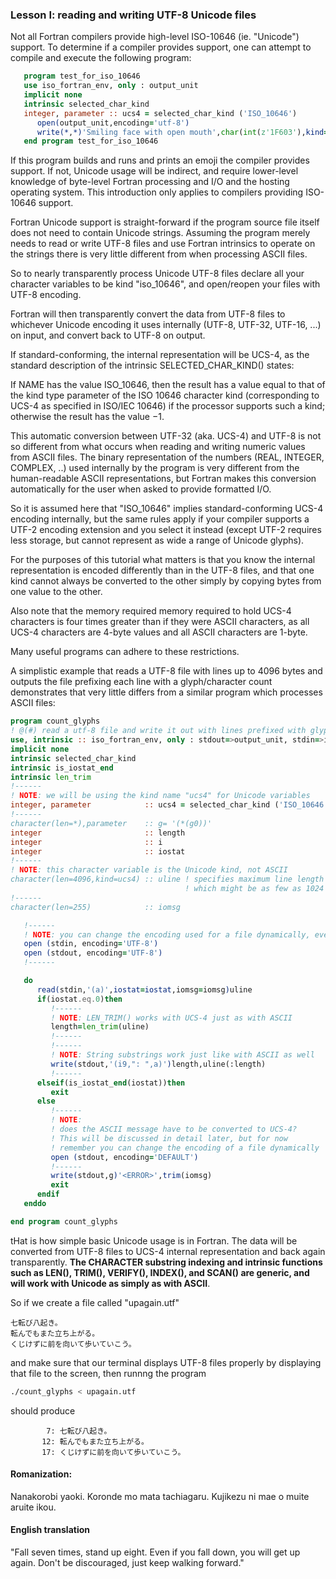 ### Lesson I: reading and writing UTF-8 Unicode files

Not all Fortran compilers provide high-level ISO-10646 (ie. "Unicode")
support. To determine if a compiler provides support, one can attempt
to compile and execute the following program:

```fortran
   program test_for_iso_10646
   use iso_fortran_env, only : output_unit
   implicit none
   intrinsic selected_char_kind
   integer, parameter :: ucs4 = selected_char_kind ('ISO_10646')
      open(output_unit,encoding='utf-8')
      write(*,*)'Smiling face with open mouth',char(int(z'1F603'),kind=ucs4) ! 😃
   end program test_for_iso_10646
```

If this program builds and runs and prints an emoji the compiler
provides support. If not, Unicode usage will be indirect, and require
lower-level knowledge of byte-level Fortran processing and I/O and the
hosting operating system. This introduction only applies to compilers
providing ISO-10646 support.

Fortran Unicode support is straight-forward if the program source file
itself does not need to contain Unicode strings. Assuming the program
merely needs to read or write UTF-8 files and use Fortran intrinsics to
operate on the strings there is very little different from when processing
ASCII files.

So to nearly transparently process Unicode UTF-8 files declare all your
character variables to be kind "iso_10646", and open/reopen your files
with UTF-8 encoding.

Fortran will then transparently convert the data from UTF-8 files to whichever
Unicode encoding it uses internally (UTF-8, UTF-32, UTF-16, ...) on input,
and convert back to UTF-8 on output.

If standard-conforming, the internal representation will be UCS-4, as the
standard description of the intrinsic SELECTED_CHAR_KIND() states:

   If NAME has the value ISO_10646, then the result has a value equal
   to that of the kind type parameter of the ISO 10646 character kind
   (corresponding to UCS-4 as specified in ISO/IEC 10646) if the
   processor supports such a kind; otherwise the result has the value
   −1.

This automatic conversion between UTF-32 (aka. UCS-4) and UTF-8 is not so
different from what occurs when reading and writing numeric values from
ASCII files. The binary representation of the numbers (REAL, INTEGER,
COMPLEX, ..)  used internally by the program is very different from the
human-readable ASCII representations, but Fortran makes this conversion
automatically for the user when asked to provide formatted I/O.

So it is assumed here that "ISO_10646" implies standard-conforming UCS-4
encoding internally, but the same rules apply if your compiler supports a
UTF-2 encoding extension and you select it instead (except UTF-2 requires
less storage, but cannot represent as wide a range of Unicode glyphs).

For the purposes of this tutorial what matters is that you know the
internal representation is encoded differently than in the UTF-8 files,
and that one kind cannot always be converted to the other simply by
copying bytes from one value to the other.

Also note that the memory required memory required to hold UCS-4
characters is four times greater than if they were ASCII characters,
as all UCS-4 characters are 4-byte values and all ASCII characters
are 1-byte.

Many useful programs can adhere to these restrictions.

A simplistic example that reads a UTF-8 file with lines up to 4096
bytes and outputs the file prefixing each line with a glyph/character
count demonstrates that very little differs from a similar program which
processes ASCII files:

```fortran
program count_glyphs
! @(#) read a utf-8 file and write it out with lines prefixed with glyph counts of the line
use, intrinsic :: iso_fortran_env, only : stdout=>output_unit, stdin=>input_unit
implicit none
intrinsic selected_char_kind
intrinsic is_iostat_end
intrinsic len_trim
!------
! NOTE: we will be using the kind name "ucs4" for Unicode variables
integer, parameter            :: ucs4 = selected_char_kind ('ISO_10646')
!------
character(len=*),parameter    :: g= '(*(g0))'
integer                       :: length
integer                       :: i
integer                       :: iostat
!------
! NOTE: this character variable is the Unicode kind, not ASCII
character(len=4096,kind=ucs4) :: uline ! specifies maximum line length of 4096 bytes,
                                       ! which might be as few as 1024 (ie. 4096/4) glyphs
!------
character(len=255)            :: iomsg

   !------
   ! NOTE: you can change the encoding used for a file dynamically, even on pre-assigned files
   open (stdin, encoding='UTF-8')
   open (stdout, encoding='UTF-8')
   !------

   do
      read(stdin,'(a)',iostat=iostat,iomsg=iomsg)uline
      if(iostat.eq.0)then
         !------
         ! NOTE: LEN_TRIM() works with UCS-4 just as with ASCII
         length=len_trim(uline)
         !------
         !------
         ! NOTE: String substrings work just like with ASCII as well
         write(stdout,'(i9,": ",a)')length,uline(:length)
         !------
      elseif(is_iostat_end(iostat))then
         exit
      else
         !------
         ! NOTE:
         ! does the ASCII message have to be converted to UCS-4?
         ! This will be discussed in detail later, but for now
         ! remember you can change the encoding of a file dynamically
         open (stdout, encoding='DEFAULT')
         !------
         write(stdout,g)'<ERROR>',trim(iomsg)
         exit
      endif
   enddo

end program count_glyphs
```
tHat is how simple basic Unicode usage is in Fortran.  The data will be
converted from UTF-8 files to UCS-4 internal representation and back again
transparently. __The CHARACTER substring indexing and intrinsic functions
such as LEN(), TRIM(), VERIFY(), INDEX(), and SCAN() are generic, and
will work with Unicode as simply as with ASCII__.

So if we create a file called "upagain.utf"
```text
七転び八起き。
転んでもまた立ち上がる。
くじけずに前を向いて歩いていこう。
```
and make sure that our terminal displays UTF-8 files properly
by displaying that file to the screen, then runnng the program
```bash
./count_glyphs < upagain.utf
```
should produce
```text
        7: 七転び八起き。
       12: 転んでもまた立ち上がる。
       17: くじけずに前を向いて歩いていこう。
```
#### Romanization:
Nanakorobi yaoki. Koronde mo mata tachiagaru. Kujikezu ni mae o muite aruite ikou.

#### English translation

"Fall seven times, stand up eight.
Even if you fall down, you will get up again.
Don't be discouraged, just keep walking forward."
